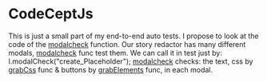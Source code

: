 # CodeCeptJs

This is just a small part of my end-to-end auto tests. I propose to look at the code of the [modalcheck](https://github.com/Mybono/CodeCeptJs/blob/main/modalCheck.js) function. Our story redactor has many different modals, [modalcheck](https://github.com/Mybono/CodeCeptJs/blob/main/modalCheck.js) func test them. 
We can call it in test just by: I.modalCheck("create_Placeholder");
[modalcheck](https://github.com/Mybono/CodeCeptJs/blob/main/modalCheck.js) checks: the text, css by [grabCss](https://github.com/Mybono/CodeCeptJs/blob/main/grabCss.js) func & buttons by [grabElements](https://github.com/Mybono/CodeCeptJs/blob/main/grabElements.js) func, in each modal.

